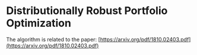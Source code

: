 # Distributionally Robust Portfolio Optimization

The algorithm is related to the paper:
[https://arxiv.org/pdf/1810.02403.pdf](https://arxiv.org/pdf/1810.02403.pdf)
